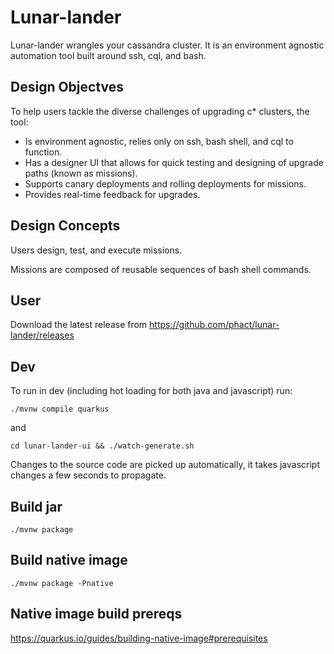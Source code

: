 # Lunar-lander

Lunar-lander wrangles your cassandra cluster. It is an environment agnostic automation tool built around ssh, cql, and bash. 


## Design Objectves

To help users tackle the diverse challenges of upgrading c* clusters, the tool:
- Is environment agnostic, relies only on ssh, bash shell, and cql to function.
- Has a designer UI that allows for quick testing and designing of upgrade paths (known as missions).
- Supports canary deployments and rolling deployments for missions.
- Provides real-time feedback for upgrades.

## Design Concepts

Users design, test, and execute missions.

Missions are composed of reusable sequences of bash shell commands.

## User

Download the latest release from https://github.com/phact/lunar-lander/releases

## Dev

To run in dev (including hot loading for both java and javascript) run:

    ./mvnw compile quarkus

and

    cd lunar-lander-ui && ./watch-generate.sh 

Changes to the source code are picked up automatically, it takes javascript changes a few seconds to propagate.

## Build jar

    ./mvnw package

## Build native image

    ./mvnw package -Pnative

## Native image build prereqs

https://quarkus.io/guides/building-native-image#prerequisites
